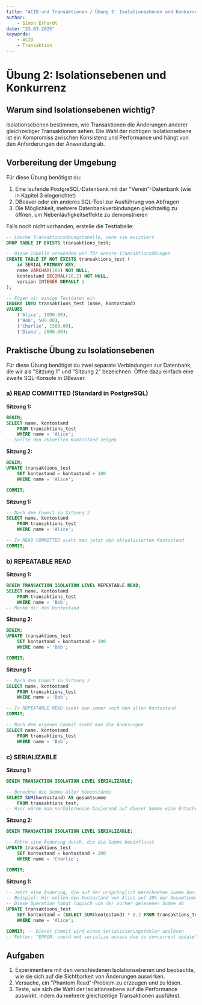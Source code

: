 ```yaml
---
title: "ACID und Transaktionen / Übung 2: Isolationsebenen und Konkurrenz"
author: 
    - Simon Erhardt
date: "23.03.2025"
keywords:
    - ACID
    - Transaktion
---
```

# Übung 2: Isolationsebenen und Konkurrenz

## Warum sind Isolationsebenen wichtig?

Isolationsebenen bestimmen, wie Transaktionen die Änderungen anderer gleichzeitiger Transaktionen sehen. Die Wahl der richtigen Isolationsebene ist ein Kompromiss zwischen Konsistenz und Performance und hängt von den Anforderungen der Anwendung ab.

## Vorbereitung der Umgebung

Für diese Übung benötigst du:

1. Eine laufende PostgreSQL-Datenbank mit der "Verein"-Datenbank (wie in Kapitel 3 eingerichtet)
2. DBeaver oder ein anderes SQL-Tool zur Ausführung von Abfragen
3. Die Möglichkeit, mehrere Datenbankverbindungen gleichzeitig zu öffnen, um Nebenläufigkeitseffekte zu demonstrieren

Falls noch nicht vorhanden, erstelle die Testtabelle:

```sql
-- Lösche Transaktionsübungstabelle, wenn sie existiert
DROP TABLE IF EXISTS transaktions_test;

-- Diese Tabelle verwenden wir für unsere Transaktionsübungen
CREATE TABLE IF NOT EXISTS transaktions_test (
    id SERIAL PRIMARY KEY,
    name VARCHAR(100) NOT NULL,
    kontostand DECIMAL(10,2) NOT NULL,
    version INTEGER DEFAULT 1
);

-- Fügen wir einige Testdaten ein
INSERT INTO transaktions_test (name, kontostand)
VALUES 
    ('Alice', 1000.00),
    ('Bob', 500.00),
    ('Charlie', 1500.00),
    ('Diana', 2000.00);
```

## Praktische Übung zu Isolationsebenen

Für diese Übung benötigst du zwei separate Verbindungen zur Datenbank, die wir als "Sitzung 1" und "Sitzung 2" bezeichnen. Öffne dazu einfach eine zweite SQL-Konsole in DBeaver.

### a) READ COMMITTED (Standard in PostgreSQL)

**Sitzung 1:**
```sql
BEGIN;
SELECT name, kontostand 
    FROM transaktions_test 
    WHERE name = 'Alice';
-- Sollte den aktuellen Kontostand zeigen
```

**Sitzung 2:**
```sql
BEGIN;
UPDATE transaktions_test 
    SET kontostand = kontostand + 100 
    WHERE name = 'Alice';

COMMIT;
```

**Sitzung 1:**
```sql
-- Nach dem Commit in Sitzung 2
SELECT name, kontostand 
    FROM transaktions_test 
    WHERE name = 'Alice';

-- In READ COMMITTED sieht man jetzt den aktualisierten Kontostand
COMMIT;
```

### b) REPEATABLE READ

**Sitzung 1:**
```sql
BEGIN TRANSACTION ISOLATION LEVEL REPEATABLE READ;
SELECT name, kontostand 
    FROM transaktions_test 
    WHERE name = 'Bob';
-- Merke dir den Kontostand
```

**Sitzung 2:**
```sql
BEGIN;
UPDATE transaktions_test 
    SET kontostand = kontostand + 100 
    WHERE name = 'Bob';

COMMIT;
```

**Sitzung 1:**
```sql
-- Nach dem Commit in Sitzung 2
SELECT name, kontostand 
    FROM transaktions_test 
    WHERE name = 'Bob';

-- In REPEATABLE READ sieht man immer noch den alten Kontostand
COMMIT;

-- Nach dem eigenen Commit sieht man die Änderungen
SELECT name, kontostand 
    FROM transaktions_test 
    WHERE name = 'Bob';
```

### c) SERIALIZABLE

**Sitzung 1:**
```sql
BEGIN TRANSACTION ISOLATION LEVEL SERIALIZABLE;

-- Berechne die Summe aller Kontostände
SELECT SUM(kontostand) AS gesamtsumme 
    FROM transaktions_test;
-- Hier würde man normalerweise basierend auf dieser Summe eine Entscheidung treffen
```

**Sitzung 2:**
```sql
BEGIN TRANSACTION ISOLATION LEVEL SERIALIZABLE;

-- Führe eine Änderung durch, die die Summe beeinflusst
UPDATE transaktions_test 
    SET kontostand = kontostand + 200
    WHERE name = 'Charlie';

COMMIT;
```

**Sitzung 1:**
```sql
-- Jetzt eine Änderung, die auf der ursprünglich berechneten Summe basiert
-- Beispiel: Wir wollen den Kontostand von Alice auf 20% der Gesamtsumme setzen
-- Diese Operation hängt logisch von der vorher gelesenen Summe ab
UPDATE transaktions_test 
    SET kontostand = (SELECT SUM(kontostand) * 0.2 FROM transaktions_test) 
    WHERE name = 'Alice';

COMMIT; -- Dieser Commit wird einen Serialisierungsfehler auslösen
-- Fehler: "ERROR: could not serialize access due to concurrent update"
```

## Aufgaben

1. Experimentiere mit den verschiedenen Isolationsebenen und beobachte, wie sie sich auf die Sichtbarkeit von Änderungen auswirken.
2. Versuche, ein "Phantom Read"-Problem zu erzeugen und zu lösen.
3. Teste, wie sich die Wahl der Isolationsebene auf die Performance auswirkt, indem du mehrere gleichzeitige Transaktionen ausführst.
